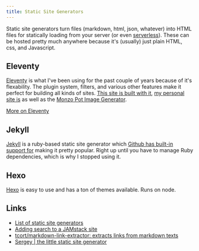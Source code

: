 ```yaml
---
title: Static Site Generators
---
```


Static site generators turn files (markdown, html, json, whatever) into HTML files for statically loading from your server (or even [serverless](https://www.11ty.dev/docs/plugins/serverless/)). These can be hosted pretty much anywhere because it's (usually) just plain HTML, css, and Javascript.

## Eleventy

[Eleventy](https://www.11ty.dev) is what I've been using for the past couple of years because of it's flexability. The plugin system, filters, and various other features make it perfect for building all kinds of sites. [This site is built with it](/meta), [my personal site is](https://rknight.me) as well as the [Monzo Pot Image Generator](/projects/monzo-pot-image-generator/).

[More on Eleventy](/webdev/static-site-generators/eleventy)

## Jekyll

[Jekyll](https://jekyllrb.com) is a ruby-based static site generator which [Github has built-in support for](https://docs.github.com/en/pages/setting-up-a-github-pages-site-with-jekyll) making it pretty popular. Right up until you have to manage Ruby dependencies, which is why I stopped using it.

## Hexo

[Hexo](https://hexo.io) is easy to use and has a ton of themes available. Runs on node.

## Links

- [List of static site generators](https://jamstack.org/generators/)
- [Adding search to a JAMstack site](https://www.hawksworx.com/blog/adding-search-to-a-jamstack-site/)
- [tcort/markdown-link-extractor: extracts links from markdown texts](https://github.com/tcort/markdown-link-extractor)
- [Sergey | the little static site generator](https://sergey.cool/)
